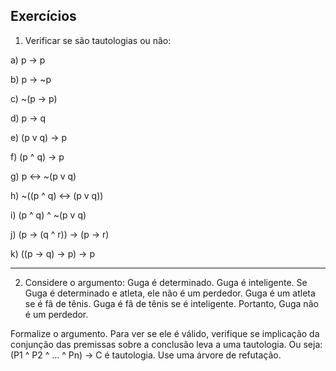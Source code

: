 ## Exercícios

1) Verificar se são tautologias ou não:

a) p -> p

b) p -> ~p

c) ~(p -> p)

d) p -> q

e) (p v q) -> p

f) (p ^ q) -> p

g) p <-> ~(p v q)

h) ~((p ^ q) <-> (p v q))

i) (p ^ q) ^ ~(p v q)

j) (p -> (q ^ r)) -> (p -> r)

k) ((p -> q) -> p) -> p
___
2) Considere o argumento:
Guga é determinado. Guga é inteligente. Se Guga é determinado e atleta, ele não é um perdedor. Guga é um atleta se é fã de 
tênis. Guga é fã de tênis se é inteligente. Portanto, Guga não é um perdedor.

Formalize o argumento. Para ver se ele é válido, verifique se implicação da conjunção das premissas sobre a conclusão leva a 
uma tautologia. Ou seja: (P1 ^ P2 ^ … ^ Pn) -> C é tautologia. Use  uma árvore de refutação.
